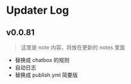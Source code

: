 # Updater Log

## v0.0.81

> 这里是 note 内容，将放在更新的 notes 里面

- 替换成 chatbox 的规则
- 自动日志
- 替换成 publish.yml 简要版
